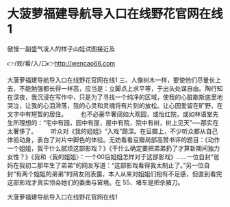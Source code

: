 # 大菠萝福建导航导入口在线野花官网在线1
傲慢一副盛气凌人的样子山娃试图接近及

👉/观/看/入/口👉http://wencao66.com

大菠萝福建导航导入口在线野花官网在线1	三、人像树木一样，要使他们尽量长上去，不能勉强都长得一样高，应当是：立脚点上求平等，于出头处谋自由。陶行知
在深夜，我沉浸在写作中，只是为了寻找一个纯净的区域，使我的心脏歇斯底里地哭泣，让我的心泪滑落，我的心灵和灵魂将有片刻的放松。让心因爱留在旷野，在文字中有短暂的居住。
　　也不必豪华奢阔如大观园，或怡红院，或如林语堂先生所理想的：“宅中有园，园中有屋，屋中有院，院中有树，树上见天”──那实在太奢侈了。
　　听众对《我的姐姐》“入戏”颇深。在豆瓣上，不少听众都从自己体验动身，表白了对片中脚色的体验。无妨看看豆瓣局部高赞书评的题目：《动作一个姐姐，我干什么腻烦这部影戏？》《干什么确定要把弟弟扔了才算新期间独力女性？》《我和〈我的姐姐〉：一个00后姐姐怎样对于这部影戏》……一位自封“爸妈在我初二那年生了弟弟”的网友写道：“这部影戏看得我太制止了。”另一位自封“有两个姐姐的弟弟”的网友则表露，本人从来对姐姐们抱有不足感，但直到看完这部影戏才真实领会她们的委曲与窘境。在
	55、堵车是把杀猪刀。

大菠萝福建导航导入口在线野花官网在线1

